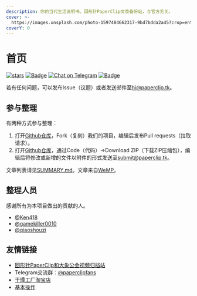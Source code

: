 ```yaml
---
description: 你的当代生活说明书。回形针PaperClip文章备份站，与官方无关。
cover: >-
  https://images.unsplash.com/photo-1597484662317-9bd7bdda2a45?crop=entropy&cs=srgb&fm=jpg&ixid=MnwxOTcwMjR8MHwxfHNlYXJjaHw5fHxjbGlwfGVufDB8fHx8MTYzODY4NDA5Mw&ixlib=rb-1.2.1&q=85
coverY: 0
---
```


# 首页

[![​stars​](https://img.shields.io/github/stars/paperclip-tk/paperclip?style=social)](https://github.com/paperclip-tk/paperclip) [![Badge](https://img.shields.io/badge/Link-article.paperclip.tk-%23FF4D5B.svg)](https://article.paperclip.tk) [![Chat on Telegram](https://img.shields.io/badge/Chat%20on-Telegram-brightgreen.svg)](https://t.me/paperclipfans) [![Badge](https://img.shields.io/badge/Email-hi@paperclip.tk-%23FF4D5B.svg)](mailto:hi@paperclip.tk)

若有任何问题，可以发布Issue（议题）或者发送邮件至[hi@paperclip.tk](mailto:hi@paperclip.tk)。

## 参与整理

有两种方式参与整理：

1. 打开[Github仓库](https://github.com/paperclip-tk/paperclip)，Fork（复刻）我们的项目，编辑后发布Pull requests（拉取请求）。
2. 打开[Github仓库](https://github.com/paperclip-tk/paperclip)，通过Code（代码）→Download ZIP（下载ZIP压缩包），编辑后将修改或新增的文件以附件的形式发送至[submit@paperclip.tk](mailto:submit@paperclip.tk)。

文章列表请见[SUMMARY.md](SUMMARY.md)。文章来自[WeMP](https://wemp.app/accounts/1d9ae7b3-ca58-4370-bd6a-9dd318e8c83a)。

## 整理人员

感谢所有为本项目做出的贡献的人。

* [@Ken418](https://github.com/Ken418)
* [@gamekiller0010](https://github.com/gamekiller0010)
* [@qiaoshouzi](https://github.com/qiaoshouzi)

## 友情链接

* [回形针PaperClip和大象公会视频归档站](https://paperclip.tk)
* Telegram交流群：[@paperclipfans](https://t.me/paperclipfans)
* [干燥工厂淘宝店](https://shop362189133.taobao.com)
* [基本操作](https://jibencaozuo.com)
